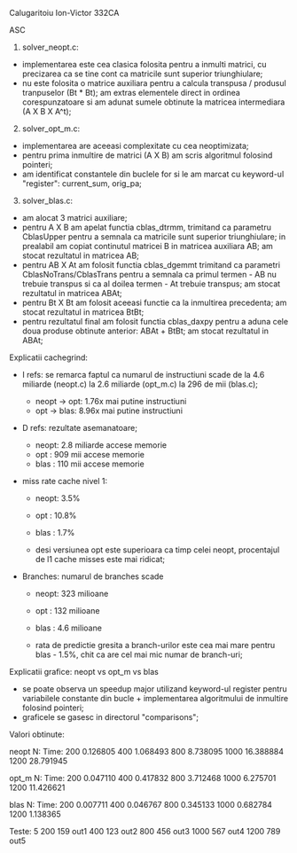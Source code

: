 Calugaritoiu Ion-Victor 332CA

ASC

1. solver_neopt.c:
- implementarea este cea clasica folosita pentru a inmulti matrici, 
cu precizarea ca se tine cont ca matricile sunt superior triunghiulare;
- nu este folosita o matrice auxiliara pentru a calcula transpusa / produsul
tranpuselor (Bt * Bt); am extras elementele direct in ordinea corespunzatoare
si am adunat sumele obtinute la matricea intermediara (A X B X A^t);

2. solver_opt_m.c:
- implementarea are aceeasi complexitate cu cea neoptimizata;
- pentru prima inmultire de matrici (A X B) am scris algoritmul folosind
pointeri;
- am identificat constantele din buclele for si le am marcat cu keyword-ul
"register": current_sum, orig_pa;

3. solver_blas.c:
- am alocat 3 matrici auxiliare;
- pentru A X B am apelat functia cblas_dtrmm, trimitand ca parametru CblasUpper
pentru a semnala ca matricile sunt superior triunghiulare; in prealabil am
copiat continutul matricei B in matricea auxiliara AB; am stocat rezultatul
in matricea AB;
- pentru AB X At am folosit functia cblas_dgemmt trimitand ca parametri 
CblasNoTrans/CblasTrans pentru a semnala ca primul termen - AB nu trebuie
transpus si ca al doilea termen - At trebuie transpus; am stocat rezultatul
in matricea ABAt;
- pentru Bt X Bt am folosit aceeasi functie ca la inmultirea precedenta; am
stocat rezultatul in matricea BtBt;
- pentru rezultatul final am folosit functia cblas_daxpy pentru a aduna cele
doua produse obtinute anterior: ABAt + BtBt; am stocat rezultatul in ABAt;


Explicatii cachegrind:
- I refs: se remarca faptul ca numarul de instructiuni scade de la 4.6
miliarde (neopt.c) la 2.6 miliarde (opt_m.c) la 296 de mii (blas.c);
    - neopt -> opt:     1.76x mai putine instructiuni
    - opt   -> blas:    8.96x mai putine instructiuni

- D refs: rezultate asemanatoare;
    - neopt: 2.8 miliarde accese memorie
    - opt  : 909 mii accese memorie
    - blas : 110 mii accese memorie

- miss rate cache nivel 1:
    - neopt: 3.5%
    - opt  : 10.8%
    - blas : 1.7%

    - desi versiunea opt este superioara ca timp celei neopt, procentajul
    de l1 cache misses este mai ridicat;

- Branches: numarul de branches scade
    - neopt: 323 milioane
    - opt  : 132 milioane
    - blas : 4.6 milioane

    - rata de predictie gresita a branch-urilor este cea mai mare pentru
    blas - 1.5%, chit ca are cel mai mic numar de branch-uri;


Explicatii grafice: neopt vs opt_m vs blas

- se poate observa un speedup major utilizand keyword-ul register pentru
variabilele constante din bucle + implementarea algoritmului de inmultire
folosind pointeri;
- graficele se gasesc in directorul "comparisons";

Valori obtinute:

neopt
N:    Time:
200   0.126805
400   1.068493
800	  8.738095
1000	16.388884
1200	28.791945

opt_m
N:    Time:
200	  0.047110
400	  0.417832
800	  3.712468
1000	6.275701
1200	11.426621

blas
N:    Time:
200 	0.007711
400	  0.046767
800	  0.345133
1000	0.682784
1200	1.138365

Teste:
5
200 159 out1
400 123 out2
800 456 out3
1000 567 out4
1200 789 out5